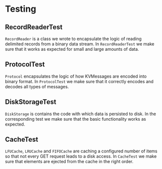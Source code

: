 # Testing

## RecordReaderTest

`RecordReader` is a class we wrote to encapsulate the logic of reading delimited records from a binary data stream. In `RecordReaderTest` we make sure that it works as expected for small and large amounts of data.

## ProtocolTest

`Protocol` encapsulates the logic of how KVMessages are encoded into binary format. In `ProtocolTest` we make sure that it correctly encodes and decodes all types of messages.

## DiskStorageTest

`DiskStorage` is contains the code with which data is persisted to disk. In the corresponding test we make sure that the basic functionality works as expected.

## CacheTest

`LFUCache`, `LRUCache` and `FIFOCache` are caching a configured number of items so that not every GET request leads to a disk access. In `CacheTest` we make sure that elements are ejected from the cache in the right order.
